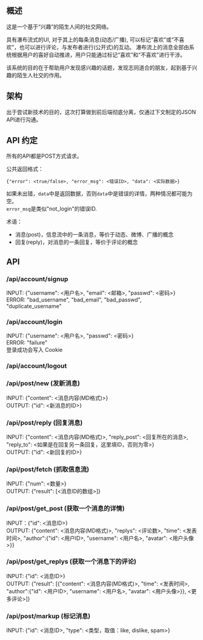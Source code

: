 ## 概述
这是一个基于“兴趣”的陌生人间的社交网络。

具有瀑布流式的UI, 对于其上的每条消息(动态/广播), 可以标记“喜欢”或“不喜欢”，也可以进行评论，与发布者进行(公开式)的互动。
瀑布流上的消息全部由系统根据用户的喜好自动推进，用户只能通过标记“喜欢”和“不喜欢”进行干涉。

该系统的目的在于帮助用户发现感兴趣的话题，发现志同道合的朋友，起到基于兴趣的陌生人社交的作用。

## 架构
出于尝试新技术的目的，这次打算做到前后端彻底分离，仅通过下文制定的JSON API进行沟通。

## API 约定
所有的API都是POST方式请求。

公共返回格式：

    {"error": <true/false>, "error_msg": <错误ID>, "data": <实际数据>}  

如果未出错，`data`中是返回数据，否则`data`中是错误的详情，两种情况都可能为空。  
`error_msg`是类似"not_login"的错误ID.

术语：

* 消息(post)，信息流中的一条消息，等价于动态、微博、广播的概念
* 回复(reply)，对消息的一条回复，等价于评论的概念

## API
### /api/account/signup  
INPUT: {"username": <用户名>, "email": <邮箱>, "passwd": <密码>}  
ERROR: "bad_username", "bad_email", "bad_passwd", "duplicate_username"

### /api/account/login  
INPUT: {"username": <用户名>, "passwd": <密码>}  
ERROR: "failure"  
登录成功会写入 Cookie

### /api/account/logout  

### /api/post/new (发新消息)   
INPUT: {"content": <消息内容(MD格式)>}  
OUTPUT: {"id": <新消息的ID>}

### /api/post/reply  (回复消息)  
INPUT: {"content": <消息内容(MD格式)>, "reply_post": <回复所在的消息>, "reply_to": <如果是在回复另一条回复，这里填ID，否则为零>}  
OUTPUT: {"id": <新回复的ID>}
 
### /api/post/fetch  (抓取信息流)  
INPUT: {"num": <数量>}  
OUTPUT: {"result": [<消息ID的数组>]}

### /api/post/get_post  (获取一个消息的详情)  
INPUT：{"id": <消息ID>}  
OUTPUT: {"content": <消息内容(MD格式)>, "replys": <评论数>, "time": <发表时间>, "author":{"id": <用户ID>, "username": <用户名>, "avatar": <用户头像>}}

### /api/post/get_replys  (获取一个消息下的评论)  
INPUT: {"id": <消息ID>}  
OUTPUT: {"result": [{"content": <消息内容(MD格式)>, "time": <发表时间>, "author":{"id": <用户ID>, "username": <用户名>, "avatar": <用户头像>}}, <更多评论>]}

### /api/post/markup   (标记消息)
INPUT: {"id": <消息ID>, "type": <类型，取值：like, dislike, spam>}  

